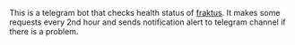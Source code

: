 This is a telegram bot that checks health status of [fraktus](https://github.com/dievskiy/fraktus). It makes some requests
every 2nd hour and sends notification alert to telegram channel if there is a problem.
